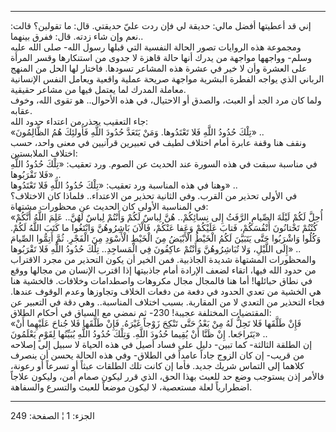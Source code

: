 ------------------------------------------------------------------------

إني قد أعطيتها أفضل مالي: حديقة لي فإن ردت عليّ حديقتي. قال: ما تقولين؟
قالت: نعم وإن شاء زدته. قال: ففرق بينهما..  
ومجموعة هذه الروايات تصور الحالة النفسية التي قبلها رسول الله- صلى الله
عليه وسلم- وواجهها مواجهة من يدرك أنها حالة قاهزة لا جدوى من استنكارها
وقسر المرأة على العشرة وأن لا خير في عشرة هذه المشاعر تسودها. فاختار لها
الحل من المنهج الرباني الذي يواجه الفطرة البشرية مواجهة صريحة عملية
واقعية ويعامل النفس الإنسانية معاملة المدرك لما يعتمل فيها من مشاعر
حقيقية.  
ولما كان مرد الجد أو العبث، والصدق أو الاحتيال، في هذه الأحوال.. هو تقوى
الله، وخوف عقابه.  
جاء التعقيب يحذر من اعتداء حدود الله:  
«تِلْكَ حُدُودُ اللَّهِ فَلا تَعْتَدُوها. وَمَنْ يَتَعَدَّ حُدُودَ اللَّهِ فَأُولئِكَ هُمُ الظَّالِمُونَ» ..  
ونقف هنا وقفة عابرة أمام اختلاف لطيف في تعبيرين قرآنيين في معنى واحد،
حسب اختلاف الملابستين:  
في مناسبة سبقت في هذه السورة عند الحديث عن الصوم. ورد تعقيب: «تِلْكَ حُدُودُ
اللَّهِ فَلا تَقْرَبُوها» ..  
وهنا في هذه المناسبة ورد تعقيب: «تِلْكَ حُدُودُ اللَّهِ فَلا تَعْتَدُوها» ..  
في الأولى تحذير من القرب. وفي الثانية تحذير من الاعتداء.. فلماذا كان
الاختلاف؟  
في المناسبة الأولى كان الحديث عن محظورات مشتهاة:  
«أُحِلَّ لَكُمْ لَيْلَةَ الصِّيامِ الرَّفَثُ إِلى نِسائِكُمْ.. هُنَّ لِباسٌ لَكُمْ وَأَنْتُمْ لِباسٌ لَهُنَّ.. عَلِمَ
اللَّهُ أَنَّكُمْ كُنْتُمْ تَخْتانُونَ أَنْفُسَكُمْ، فَتابَ عَلَيْكُمْ وَعَفا عَنْكُمْ، فَالْآنَ بَاشِرُوهُنَّ
وَابْتَغُوا ما كَتَبَ اللَّهُ لَكُمْ. وَكُلُوا وَاشْرَبُوا حَتَّى يَتَبَيَّنَ لَكُمُ الْخَيْطُ الْأَبْيَضُ مِنَ
الْخَيْطِ الْأَسْوَدِ مِنَ الْفَجْرِ. ثُمَّ أَتِمُّوا الصِّيامَ إِلَى اللَّيْلِ، وَلا تُبَاشِرُوهُنَّ وَأَنْتُمْ
عاكِفُونَ فِي الْمَساجِدِ.. تِلْكَ حُدُودُ اللَّهِ فَلا تَقْرَبُوها» ..  
والمحظورات المشتهاة شديدة الجاذبية. فمن الخير أن يكون التحذير من مجرد
الاقتراب من حدود الله فيها، اتقاء لضعف الإرادة أمام جاذبيتها إذا اقترب
الإنسان من مجالها ووقع في نطاق حبائلها! أما هنا فالمجال مجال مكروهات
واصطدامات وخلافات. فالخشية هنا هي الخشية من تعدي الحدود في دفعة من دفعات
الخلاف وتجاوزها وعدم الوقوف عندها. فجاء التحذير من التعدي لا من
المقاربة. بسبب اختلاف المناسبة.. وهي دقة في التعبير عن المقتضيات
المختلفة عجيبة! 230- ثم نمضي مع السياق في أحكام الطلاق:  
«فَإِنْ طَلَّقَها فَلا تَحِلُّ لَهُ مِنْ بَعْدُ حَتَّى تَنْكِحَ زَوْجاً غَيْرَهُ. فَإِنْ طَلَّقَها فَلا جُناحَ
عَلَيْهِما أَنْ يَتَراجَعا. إِنْ ظَنَّا أَنْ يُقِيما حُدُودَ اللَّهِ. وَتِلْكَ حُدُودُ اللَّهِ يُبَيِّنُها لِقَوْمٍ
يَعْلَمُونَ» ..  
إن الطلقة الثالثة- كما تبين- دليل على فساد أصيل في هذه الحياة لا سبيل
إلى إصلاحه من قريب- إن كان الزوج جاداً عامداً في الطلاق- وفي هذه الحالة
يحسن أن ينصرف كلاهما إلى التماس شريك جديد. فأما إن كانت تلك الطلقات عبثاً
أو تسرعاً أو رعونة، فالأمر إذن يستوجب وضع حد للعبث بهذا الحق، الذي قرر
ليكون صمام أمن، وليكون علاجاً اضطرارياً لعلة مستعصية، لا ليكون موضعاً للعبث
والتسرع والسفاهة.

------------------------------------------------------------------------

الجزء: 1 ¦ الصفحة: 249
